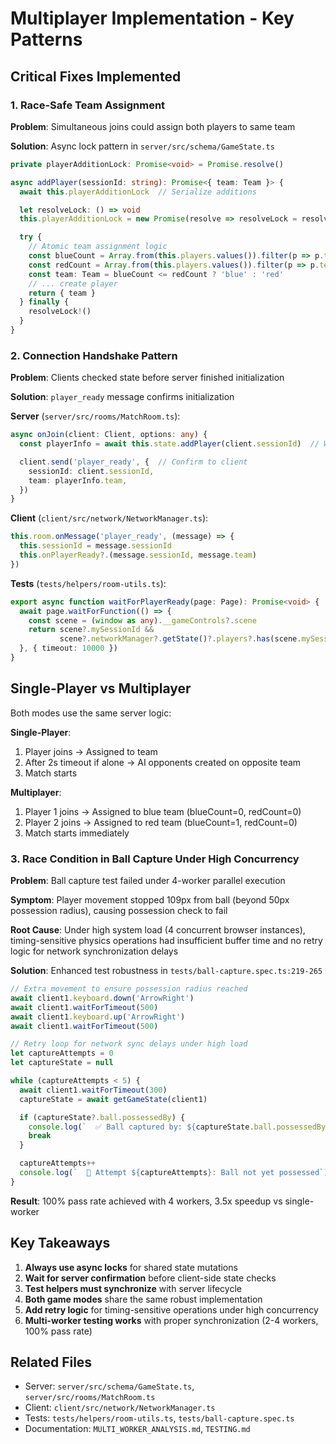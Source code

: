 # Multiplayer Implementation - Key Patterns

## Critical Fixes Implemented

### 1. Race-Safe Team Assignment

**Problem**: Simultaneous joins could assign both players to same team

**Solution**: Async lock pattern in `server/src/schema/GameState.ts`

```typescript
private playerAdditionLock: Promise<void> = Promise.resolve()

async addPlayer(sessionId: string): Promise<{ team: Team }> {
  await this.playerAdditionLock  // Serialize additions

  let resolveLock: () => void
  this.playerAdditionLock = new Promise(resolve => resolveLock = resolve)

  try {
    // Atomic team assignment logic
    const blueCount = Array.from(this.players.values()).filter(p => p.team === 'blue').length
    const redCount = Array.from(this.players.values()).filter(p => p.team === 'red').length
    const team: Team = blueCount <= redCount ? 'blue' : 'red'
    // ... create player
    return { team }
  } finally {
    resolveLock!()
  }
}
```

### 2. Connection Handshake Pattern

**Problem**: Clients checked state before server finished initialization

**Solution**: `player_ready` message confirms initialization

**Server** (`server/src/rooms/MatchRoom.ts`):
```typescript
async onJoin(client: Client, options: any) {
  const playerInfo = await this.state.addPlayer(client.sessionId)  // Wait for completion

  client.send('player_ready', {  // Confirm to client
    sessionId: client.sessionId,
    team: playerInfo.team,
  })
}
```

**Client** (`client/src/network/NetworkManager.ts`):
```typescript
this.room.onMessage('player_ready', (message) => {
  this.sessionId = message.sessionId
  this.onPlayerReady?.(message.sessionId, message.team)
})
```

**Tests** (`tests/helpers/room-utils.ts`):
```typescript
export async function waitForPlayerReady(page: Page): Promise<void> {
  await page.waitForFunction(() => {
    const scene = (window as any).__gameControls?.scene
    return scene?.mySessionId &&
           scene?.networkManager?.getState()?.players?.has(scene.mySessionId)
  }, { timeout: 10000 })
}
```

## Single-Player vs Multiplayer

Both modes use the same server logic:

**Single-Player**:
1. Player joins → Assigned to team
2. After 2s timeout if alone → AI opponents created on opposite team
3. Match starts

**Multiplayer**:
1. Player 1 joins → Assigned to blue team (blueCount=0, redCount=0)
2. Player 2 joins → Assigned to red team (blueCount=1, redCount=0)
3. Match starts immediately

### 3. Race Condition in Ball Capture Under High Concurrency

**Problem**: Ball capture test failed under 4-worker parallel execution

**Symptom**: Player movement stopped 109px from ball (beyond 50px possession radius), causing possession check to fail

**Root Cause**: Under high system load (4 concurrent browser instances), timing-sensitive physics operations had insufficient buffer time and no retry logic for network synchronization delays

**Solution**: Enhanced test robustness in `tests/ball-capture.spec.ts:219-265`

```typescript
// Extra movement to ensure possession radius reached
await client1.keyboard.down('ArrowRight')
await client1.waitForTimeout(500)
await client1.keyboard.up('ArrowRight')
await client1.waitForTimeout(500)

// Retry loop for network sync delays under high load
let captureAttempts = 0
let captureState = null

while (captureAttempts < 5) {
  await client1.waitForTimeout(300)
  captureState = await getGameState(client1)

  if (captureState?.ball.possessedBy) {
    console.log(`  ✅ Ball captured by: ${captureState.ball.possessedBy}`)
    break
  }

  captureAttempts++
  console.log(`  📍 Attempt ${captureAttempts}: Ball not yet possessed`)
}
```

**Result**: 100% pass rate achieved with 4 workers, 3.5x speedup vs single-worker

## Key Takeaways

1. **Always use async locks** for shared state mutations
2. **Wait for server confirmation** before client-side state checks
3. **Test helpers must synchronize** with server lifecycle
4. **Both game modes** share the same robust implementation
5. **Add retry logic** for timing-sensitive operations under high concurrency
6. **Multi-worker testing works** with proper synchronization (2-4 workers, 100% pass rate)

## Related Files

- Server: `server/src/schema/GameState.ts`, `server/src/rooms/MatchRoom.ts`
- Client: `client/src/network/NetworkManager.ts`
- Tests: `tests/helpers/room-utils.ts`, `tests/ball-capture.spec.ts`
- Documentation: `MULTI_WORKER_ANALYSIS.md`, `TESTING.md`
